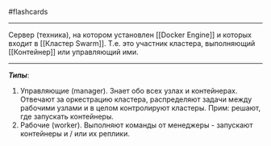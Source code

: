 #flashcards
***
Сервер (техника), на котором установлен [[Docker Engine]] и которых входит в [[Кластер Swarm]]. Т.е. это участник кластера, выполняющий [[Контейнер]] или управляющий ими.
***
***Типы***:
1. Управляющие (manager).
	Знает обо всех узлах и контейнерах. Отвечают за оркестрацию кластера, распределяют задачи между рабочими узлами и в целом контролируют кластеры. Прим: решают, где запускать контейнеры.
2. Рабочие (worker).
	Выполняют команды от менеджеры - запускают контейнеры и / или их реплики.
<!--SR:!2025-10-09,3,250-->